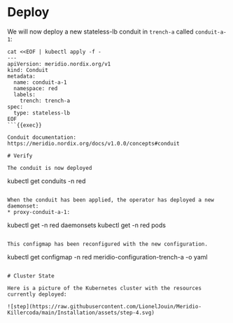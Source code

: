 # Deploy

We will now deploy a new stateless-lb conduit in `trench-a` called `conduit-a-1`:
```
cat <<EOF | kubectl apply -f -
---
apiVersion: meridio.nordix.org/v1
kind: Conduit
metadata:
  name: conduit-a-1
  namespace: red
  labels:
    trench: trench-a
spec:
  type: stateless-lb
EOF
```{{exec}}

Conduit documentation: https://meridio.nordix.org/docs/v1.0.0/concepts#conduit

# Verify

The conduit is now deployed
```
kubectl get conduits -n red
```{{exec}}

When the conduit has been applied, the operator has deployed a new daemonset: 
* proxy-conduit-a-1: 
```
kubectl get -n red daemonsets
kubectl get -n red pods
```{{exec}}

This configmap has been reconfigured with the new configuration.
```
kubectl get configmap -n red meridio-configuration-trench-a -o yaml
```{{exec}}

# Cluster State

Here is a picture of the Kubernetes cluster with the resources currently deployed:

![step](https://raw.githubusercontent.com/LionelJouin/Meridio-Killercoda/main/Installation/assets/step-4.svg)
